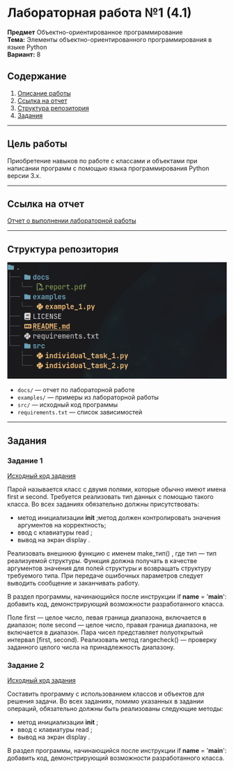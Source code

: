 # Лабораторная работа №1 (4.1)
**Предмет** Объектно-ориентированное программирование  
**Тема:** Элементы объектно-ориентированного программирования в языке Python  
**Вариант:** 8  

## Содержание

1. [Описание работы](#цель-работы)  
2. [Ссылка на отчет](#ссылка-на-отчет)  
3. [Структура репозитория](#структура-репозитория)  
4. [Задания](#задания)  

---

## Цель работы

Приобретение навыков по работе с классами и объектами при написании программ с помощью языка программирования Python версии 3.x.

---

## Ссылка на отчет

[Отчет о выполнении лабораторной работы](docs/report.pdf)

---

## Структура репозитория

![Структура репозитория](assets/structures.png)

- `docs/` — отчет по лабораторной работе
- `examples/` — примеры из лабораторной работы  
- `src/` — исходный код программы  
- `requirements.txt` — список зависимостей

---

## Задания

### Задание 1
[Исходный код задания](src/individual_task_1.py)

Парой называется класс с двумя полями, которые обычно имеют имена first и second. Требуется реализовать тип данных с помощью такого класса. Во всех заданиях обязательно должны присутствовать:
* метод инициализации __init__ ;метод должен контролировать значения аргументов на корректность;
* ввод с клавиатуры read ;
* вывод на экран display .

Реализовать внешнюю функцию с именем make_тип() , где тип — тип реализуемой структуры. Функция должна получать в качестве аргументов значения для полей структуры и возвращать структуру требуемого типа. При передаче ошибочных параметров следует выводить сообщение и заканчивать работу.

В раздел программы, начинающийся после инструкции if __name__ = '__main__': добавить код, демонстрирующий возможности разработанного класса.

Поле first — целое число, левая граница диапазона, включается в диапазон; поле second — целое число, правая граница диапазона, не включается в диапазон. Пара чисел представляет полуоткрытый интервал [first, second). Реализовать метод rangecheck() — проверку заданного целого числа на принадлежность диапазону.

### Задание 2
[Исходный код задания](src/individual_task_1.py)

Составить программу с использованием классов и объектов для решения задачи. Во всех заданиях, помимо указанных в задании операций, обязательно должны быть реализованы следующие методы:
* метод инициализации __init__ ;
* ввод с клавиатуры read ;
* вывод на экран display .

В раздел программы, начинающийся после инструкции if __name__ = '__main__': добавить код, демонстрирующий возможности разработанного класса.

